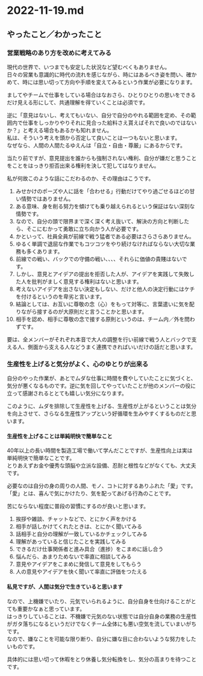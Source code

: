 # 2022-11-19.md

## やったこと／わかったこと

### 営業戦略のあり方を改めに考えてみる

現代の世界で、いつまでも安定した状況など望むべくもありません。  
日々の営業も意識的に時代の流れを感じながら、時にはあるべき姿を問い、確かめて、時には思い切って方向や手順を変えてみるという作業が必要になります。 

ましてやチームで仕事をしている場合はなおさら、ひとりひとりの思いをできるだけ見える形にして、共通理解を得ていくことは必須です。  

逆に「意見はないし、考えてもいない、自分で自分のやれる範囲を定め、その範囲内で仕事をしっかりやりそれに見合った給料さえ貰えばそれで良いのではないか？」と考える場合もあるかも知れません。  
私は、そういう考えを頭から否定して良いことは一つもないと思います。  
なぜなら、人間の人間たるゆえんは「自立・自由・尊厳」にあるからです。

当たり前ですが、意見提出を誰からも強制されない権利、自分が嫌だと思うことをことをはっきり拒否出来る権利を決して犯してはなりません。

私が何故このような話にこだわるのか、その理由はこうです。

1. みせかけのポーズや人に話を「合わせる」行動だけてやり過ごせるほどの甘い情勢ではありません。　　
2. ある意味、身を削る努力を傾けても乗り越えられるという保証はない深刻な情勢です。　　  
4. なので、自分の頭で限界まで深く深く考え抜いて、解決の方向と判断したら、そこにむかって勇敢に立ち向かう人が必要です。
5. かといって、社員全員が前線で戦う猛者である必要はさらさらありません。
6. ゆるく単調で退屈な作業でもコツコツをやり続けなければならない大切な業務も多くあります。
7. 前線での戦い、バックでの守備の戦い、、、、それらに価値の貴賤はないです。
8. しかし、意見とアイデアの提出を拒否した人が、アイデアを実践して失敗した人を批判がましく意見する権利はないと思います。
9. 考えないアイデアを出さない決定もしない、だけと他人の決定行動にはケチを付けるというのを卑劣と言います。
10. 結論としては、お互いに尊敬の念（心）をもって対等に、言葉遣いに気を配りながら接するのが大原則だと言うことかと思います。
11. 相手を認め、相手に尊敬の念で接する原則というのは、チーム内／外を問わずです。

要は、全メンバーがそれぞれ本音で大人の調整を行い前線で戦う人とバックで支える人、側面から支える人などうまく連携できればいいだけの話だと思います。

### 生産性を上げると気分がよく、心のゆとりが出来る

自分のやった作業が、あとでムダな仕事に時間を費やしていたことに気づくと、気分が悪くなるものです。逆に気を回してやっていたことが他のメンバーの役に立って感謝されるととても嬉しい気分になります。  

このように、ムダを排除して生産性を上げる、生産性が上がるということは気分を向上させて、さらなる生産性アップという好循環を生みやすくするものだと思います。

####  生産性を上げることは単純明快で簡単なこと

40年以上の長い時間を製造工場で働いて学んだことですが、生産性向上は実は単純明快で簡単なことです。  
とりあえずお金や優秀な頭脳や立派な設備、忍耐と根性などがなくても、大丈夫です。  

必要なのは自分の身の周りの人間、モノ、コトに対するありふれた「愛」です。  
「愛」とは、喜んで気にかけたり、気を配ってあげる行為のことです。  

苦にならない程度に普段の習慣にするのが良いと思います。

1. 挨拶や雑談、チャットなどで、とにかく声をかける
2. 相手が話しかけてくれたときは、とにかく聞いてみる
3. 話相手と自分の理解が一致しているかチェックしてみる
4. 理解があっていると信じたことを実践してみる
5. できるだけ仕事関係者と進み具合（進捗）をこまめに話し合う
6. 悩んだら、あまりためないで率直に相談してみる
7. 意見やアイデアをこまめに発信して意見をしてもらう
8. 人の意見やアイデアを快く聞いて率直に評価をつたえる

#### 私見ですが、人間は気分で生きていると思います

なので、上機嫌でいたり、元気でいられるように、自分自身を仕向けることがとても重要かなぁと思っています。  
はっきりしていることは、不機嫌で元気のない状態では自分自身の業務の生産性がガタ落ちになるというだけでなくチーム全体にも悪い空気を流していまいがちです。  
なので、嫌なことを可能な限り断り、自分に嫌な目に合わないような努力をしたいものです。  

具体的には思い切って休暇をとり休養し気分転換をし、気分の高まりを待つことです。

